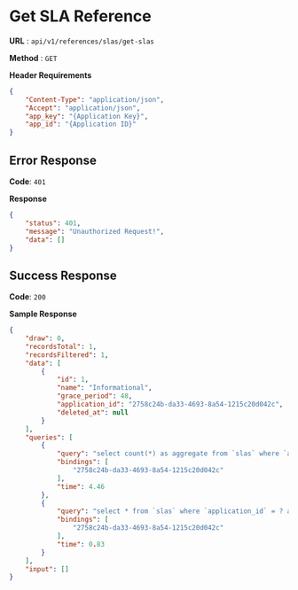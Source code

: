 # Get SLA Reference

**URL** : `api/v1/references/slas/get-slas`

**Method** : `GET`

**Header Requirements**
```json
{
    "Content-Type": "application/json",
    "Accept": "application/json",
    "app_key": "{Application Key}",
    "app_ïd": "{Application ID}"
}
```

## Error Response


**Code**: `401`

**Response**
```json
{
    "status": 401,
    "message": "Unauthorized Request!",
    "data": []
}
```


## Success Response
**Code**: `200`

**Sample Response**
```json
{
    "draw": 0,
    "recordsTotal": 1,
    "recordsFiltered": 1,
    "data": [
        {
            "id": 1,
            "name": "Informational",
            "grace_period": 48,
            "application_id": "2758c24b-da33-4693-8a54-1215c20d042c",
            "deleted_at": null
        }
    ],
    "queries": [
        {
            "query": "select count(*) as aggregate from `slas` where `application_id` = ? and `slas`.`deleted_at` is null",
            "bindings": [
                "2758c24b-da33-4693-8a54-1215c20d042c"
            ],
            "time": 4.46
        },
        {
            "query": "select * from `slas` where `application_id` = ? and `slas`.`deleted_at` is null",
            "bindings": [
                "2758c24b-da33-4693-8a54-1215c20d042c"
            ],
            "time": 0.83
        }
    ],
    "input": []
}
```
